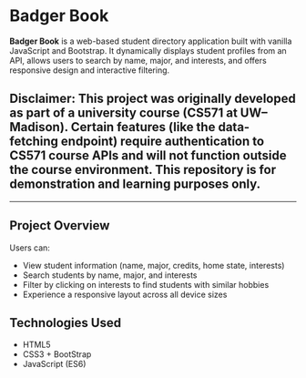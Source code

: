# Badger Book

**Badger Book** is a web-based student directory application built with vanilla JavaScript and Bootstrap. It dynamically displays student profiles from an API, allows users to search by name, major, and interests, and offers responsive design and interactive filtering.

  **Disclaimer:** This project was originally developed as part of a university course (CS571 at UW–Madison). Certain features (like the data-fetching endpoint) require authentication to CS571 course APIs and will **not function outside the course environment**. This repository is for **demonstration and learning purposes only**.
---

---

##  Project Overview

Users can:
- View student information (name, major, credits, home state, interests)
- Search students by name, major, and interests
- Filter by clicking on interests to find students with similar hobbies
- Experience a responsive layout across all device sizes

## Technologies Used

- HTML5
- CSS3 + BootStrap
- JavaScript (ES6)
  
